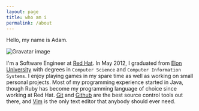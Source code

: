 ```yaml
---
layout: page
title: who am i
permalink: /about
---
```

Hello, my name is Adam.

![Gravatar image](http://www.gravatar.com/avatar/322bf4d29695c86854700624da8649fb.png?s=180)

I'm a Software Engineer at [Red Hat](http://redhat.com).
In May 2012, I graduated from [Elon University](http://elon.edu) with degrees in `Computer Science` and `Computer Information Systems`.
I enjoy playing games in my spare time as well as working on small personal projects.
Most of my programming experience started in Java, though Ruby has become my programming language of choice since working at Red Hat.
[Git](http://git-scm.com/) and [Github](http://github.com) are the best source control tools out there, and [Vim](http://www.vim.org/) is the only text editor that anybody should ever need.
